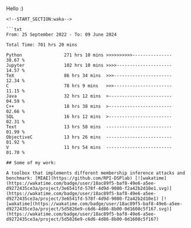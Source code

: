 Hello :)

```
<!--START_SECTION:waka-->

```txt
From: 25 September 2022 - To: 09 June 2024

Total Time: 701 hrs 20 mins

Python                271 hrs 10 mins >>>>>>>>>>---------------   38.67 %
Jupyter               102 hrs 10 mins >>>>---------------------   14.57 %
TeX                   86 hrs 34 mins  >>>----------------------   12.34 %
C                     78 hrs 9 mins   >>>----------------------   11.15 %
Java                  32 hrs 12 mins  >------------------------   04.59 %
C++                   18 hrs 38 mins  >------------------------   02.66 %
SQL                   16 hrs 12 mins  >------------------------   02.31 %
Text                  13 hrs 58 mins  -------------------------   01.99 %
ObjectiveC            13 hrs 26 mins  -------------------------   01.92 %
V                     11 hrs 54 mins  -------------------------   01.70 %
```

<!--END_SECTION:waka-->
```
## Some of my work: 

A toolbox that implements different membership inference attacks and benchmark: [MIAE](https://github.com/RPI-DSPlab) [![wakatime](https://wakatime.com/badge/user/18ac89f5-baf8-49e6-a5ee-d9272435ce3a/project/3e6541fd-578f-4d9d-9080-f2a42b2d10e1.svg)](https://wakatime.com/badge/user/18ac89f5-baf8-49e6-a5ee-d9272435ce3a/project/3e6541fd-578f-4d9d-9080-f2a42b2d10e1) [![wakatime](https://wakatime.com/badge/user/18ac89f5-baf8-49e6-a5ee-d9272435ce3a/project/5d5826e9-c6d6-4d86-8b00-0d1608c5f167.svg)](https://wakatime.com/badge/user/18ac89f5-baf8-49e6-a5ee-d9272435ce3a/project/5d5826e9-c6d6-4d86-8b00-0d1608c5f167)
```
